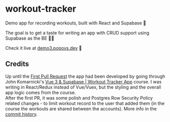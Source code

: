# workout-tracker

Demo app for recording workouts, built with React and Supabase 💪

The goal is to get a taste for writing an app with CRUD support using Supabase as the BE 👨‍💻

Check it live at [demo3.popovs.dev](https://demo3.popovs.dev) 🚀

## Credits

Up until the [First Pull Request](https://github.com/ilyapopovs/workout-tracker/pull/1) the app had been developed by
going through John Komarnicki's [Vue 3 & Supabase | Workout Tracker App](https://www.youtube.com/watch?v=3tF0fGkd4ho)
course.
I was writing in React/Redux instead of Vue/Vuex, but the styling and the overall app logic comes from the course. \
After the first PR, it was some polish and Postgres Row Security Policy related changes - to limit workout record
to the user that added them (in the course the workouts are shared between the accounts).
More info in the [commit history](https://github.com/ilyapopovs/workout-tracker/commits/main).
